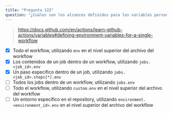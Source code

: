 ```yaml
---
title: "Pregunta 122"
question: "¿Cuáles son los alcances definidos para las variables personalizadas en un workflow? (elige tres)"
---
```


> https://docs.github.com/en/actions/learn-github-actions/variables#defining-environment-variables-for-a-single-workflow
- [x] Todo el workflow, utilizando `env` en el nivel superior del archivo del workflow
- [x] Los contenidos de un job dentro de un workflow, utilizando `jobs.<job_id>.env`
- [x] Un paso específico dentro de un job, utilizando `jobs.<job_id>.steps[*].env`
- [ ] Todos los jobs dentro de un workflow, utilizando `jobs.env`
- [ ] Todo el workflow, utilizando `custom.env` en el nivel superior del archivo del workflow
- [ ] Un entorno específico en el repository, utilizando `environment.<environment_id>.env` en el nivel superior del archivo del workflow
